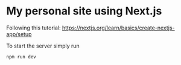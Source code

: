# My personal site using Next.js

Following this tutorial: https://nextjs.org/learn/basics/create-nextjs-app/setup

To start the server simply run 

`npm run dev`